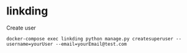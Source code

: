 # linkding

Create user
```
docker-compose exec linkding python manage.py createsuperuser --username=yourUser --email=yourEmail@test.com
```